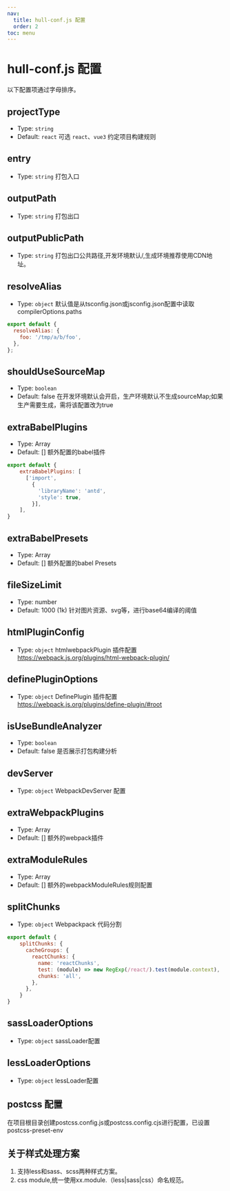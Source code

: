 ```yaml
---
nav:
  title: hull-conf.js 配置
  order: 2
toc: menu
---
```


#  hull-conf.js 配置

以下配置项通过字母排序。

## projectType

- Type: `string`
- Default: `react`
可选 `react`、`vue3`
约定项目构建规则

## entry
- Type: `string`
打包入口

## outputPath
- Type: `string`
打包出口

## outputPublicPath
- Type: `string`
打包出口公共路径,开发环境默认/,生成环境推荐使用CDN地址。

## resolveAlias
- Type: `object`
默认值是从tsconfig.json或jsconfig.json配置中读取compilerOptions.paths
```js
export default {
  resolveAlias: {
    foo: '/tmp/a/b/foo',
  },
};
```
## shouldUseSourceMap
- Type: `boolean`
- Default: false
在开发环境默认会开启，生产环境默认不生成sourceMap;如果生产需要生成，需将该配置改为true

## extraBabelPlugins
- Type: Array
- Default: []
额外配置的babel插件
```js
export default {
    extraBabelPlugins: [
      ['import',
        {
          'libraryName': 'antd',
          'style': true,
        }],
    ],
}
```

## extraBabelPresets
- Type: Array
- Default: []
额外配置的babel Presets

## fileSizeLimit
- Type: number
- Default: 1000 (1k)
针对图片资源、svg等，进行base64编译的阈值

## htmlPluginConfig
- Type: `object`
htmlwebpackPlugin 插件配置 https://webpack.js.org/plugins/html-webpack-plugin/

## definePluginOptions
- Type: `object`
DefinePlugin 插件配置 https://webpack.js.org/plugins/define-plugin/#root

## isUseBundleAnalyzer
- Type: `boolean`
- Default: false
是否展示打包构建分析

## devServer
- Type: `object`
WebpackDevServer 配置

## extraWebpackPlugins
- Type: Array
- Default: []
额外的webpack插件

## extraModuleRules
- Type: Array
- Default: []
额外的webpackModuleRules规则配置

## splitChunks
- Type: `object`
Webpackpack 代码分割

```js
export default {
    splitChunks: {
      cacheGroups: {
        reactChunks: {
          name: 'reactChunks',
          test: (module) => new RegExp(/react/).test(module.context),
          chunks: 'all',
        },
      },
    }
}
```
## sassLoaderOptions
- Type: `object`
sassLoader配置

## lessLoaderOptions
- Type: `object`
lessLoader配置

## postcss 配置
在项目根目录创建postcss.config.js或postcss.config.cjs进行配置，已设置postcss-preset-env

## 关于样式处理方案
1. 支持less和sass、scss两种样式方案。
2. css module,统一使用xx.module.（less|sass|css）命名规范。